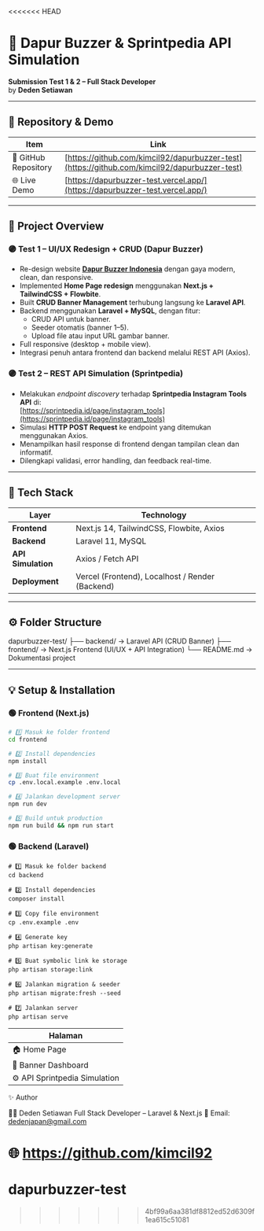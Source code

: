 <<<<<<< HEAD
# 🚀 Dapur Buzzer & Sprintpedia API Simulation
**Submission Test 1 & 2 – Full Stack Developer**  
by **Deden Setiawan**

---

## 📎 Repository & Demo

| Item | Link |
|------|------|
| 🧩 GitHub Repository | [https://github.com/kimcil92/dapurbuzzer-test](https://github.com/kimcil92/dapurbuzzer-test) |
| 🌐 Live Demo | [https://dapurbuzzer-test.vercel.app/](https://dapurbuzzer-test.vercel.app/) |

---

## 🧠 Project Overview

### 🟣 Test 1 – UI/UX Redesign + CRUD (Dapur Buzzer)
- Re-design website **[Dapur Buzzer Indonesia](https://app.dapurbuzzer.co.id)** dengan gaya modern, clean, dan responsive.
- Implemented **Home Page redesign** menggunakan **Next.js + TailwindCSS + Flowbite**.
- Built **CRUD Banner Management** terhubung langsung ke **Laravel API**.
- Backend menggunakan **Laravel + MySQL**, dengan fitur:
    - CRUD API untuk banner.
    - Seeder otomatis (banner 1–5).
    - Upload file atau input URL gambar banner.
- Full responsive (desktop + mobile view).
- Integrasi penuh antara frontend dan backend melalui REST API (Axios).

### 🟣 Test 2 – REST API Simulation (Sprintpedia)
- Melakukan *endpoint discovery* terhadap **Sprintpedia Instagram Tools API** di:  
  [https://sprintpedia.id/page/instagram_tools](https://sprintpedia.id/page/instagram_tools)
- Simulasi **HTTP POST Request** ke endpoint yang ditemukan menggunakan Axios.
- Menampilkan hasil response di frontend dengan tampilan clean dan informatif.
- Dilengkapi validasi, error handling, dan feedback real-time.

---

## 🧰 Tech Stack

| Layer | Technology                                      |
|-------|-------------------------------------------------|
| **Frontend** | Next.js 14, TailwindCSS, Flowbite, Axios        |
| **Backend** | Laravel 11, MySQL                               |
| **API Simulation** | Axios / Fetch API                               |
| **Deployment** | Vercel (Frontend), Localhost / Render (Backend) |

---

## ⚙️ Folder Structure

dapurbuzzer-test/
├── backend/ → Laravel API (CRUD Banner)
├── frontend/ → Next.js Frontend (UI/UX + API Integration)
└── README.md → Dokumentasi project


---

## 💡 Setup & Installation

### 🟢 Frontend (Next.js)
```bash
# 1️⃣ Masuk ke folder frontend
cd frontend

# 2️⃣ Install dependencies
npm install

# 3️⃣ Buat file environment
cp .env.local.example .env.local

# 4️⃣ Jalankan development server
npm run dev

# 5️⃣ Build untuk production
npm run build && npm run start
```

### 🟢 Backend (Laravel)
```
# 1️⃣ Masuk ke folder backend
cd backend

# 2️⃣ Install dependencies
composer install

# 3️⃣ Copy file environment
cp .env.example .env

# 4️⃣ Generate key
php artisan key:generate

# 5️⃣ Buat symbolic link ke storage
php artisan storage:link

# 6️⃣ Jalankan migration & seeder
php artisan migrate:fresh --seed

# 7️⃣ Jalankan server
php artisan serve
```

| Halaman                       |
| ----------------------------- |
| 🏠 Home Page                  |
| 🧩 Banner Dashboard           |
| ⚙️ API Sprintpedia Simulation |


✨ Author

👨‍💻 Deden Setiawan
Full Stack Developer – Laravel & Next.js
📧 Email: dedenjapan@gmail.com

🌐 https://github.com/kimcil92
=======
# dapurbuzzer-test
>>>>>>> 4bf99a6aa381df8812ed52d6309f1ea615c51081
